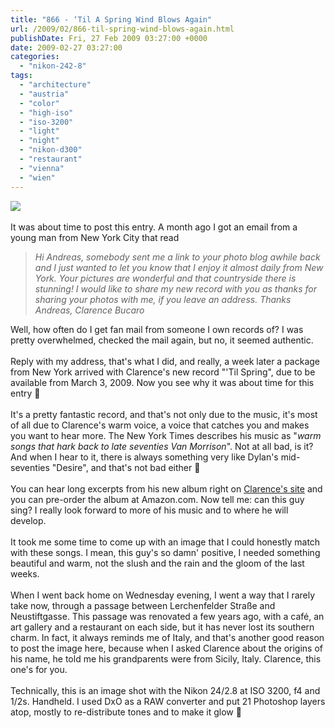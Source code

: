 ```yaml
---
title: "866 - ‘Til A Spring Wind Blows Again"
url: /2009/02/866-til-spring-wind-blows-again.html
publishDate: Fri, 27 Feb 2009 03:27:00 +0000
date: 2009-02-27 03:27:00
categories: 
  - "nikon-242-8"
tags: 
  - "architecture"
  - "austria"
  - "color"
  - "high-iso"
  - "iso-3200"
  - "light"
  - "night"
  - "nikon-d300"
  - "restaurant"
  - "vienna"
  - "wien"
---
```

<a href="https://d25zfm9zpd7gm5.cloudfront.net/1200x1200/2009/20090225_205452_ps.jpg" target="_blank"><img src="https://d25zfm9zpd7gm5.cloudfront.net/0600x0600/2009/20090225_205452_ps.jpg"/></a><br/><br/>It was about time to post this entry. A month ago I got an email from a young man from New York City that read<blockquote><span style="font-style:italic;">Hi Andreas, somebody sent me a link to your photo blog awhile back and I just wanted to let you know that I enjoy it almost daily from New York. Your pictures are wonderful and that countryside there is stunning! I would like to share my new record with you as thanks for sharing your photos with me, if you leave an address. Thanks Andreas, Clarence Bucaro</span></blockquote>Well, how often do I get fan mail from someone I own records of? I was pretty overwhelmed, checked the mail again, but no, it seemed authentic.<br/><br/> Reply with my address, that's what I did, and really, a week later a package from New York arrived with Clarence's new record "'Til Spring", due to be available from March 3, 2009. Now you see why it was about time for this entry 🙂<br/><br/>It's a pretty fantastic record, and that's not only due to the music, it's most of all due to Clarence's warm voice, a voice that catches you and makes you want to hear more. The New York Times describes his music as "<span style="font-style:italic;">warm songs that hark back to late seventies Van Morrison</span>". Not at all bad, is it? And when I hear to it, there is always something very like Dylan's mid-seventies "Desire", and that's not bad either 🙂<br/><br/>You can hear long excerpts from his new album right on <a href="http://clarencebucaro.com/index.php?option=com_content&task=view&id=13&Itemid=27" target="_blank">Clarence's site</a> and you can pre-order the album at Amazon.com. Now tell me: can this guy sing? I really look forward to more of his music and to where he will develop.<br/><br/>It took me some time to come up with an image that I could honestly match with these songs. I mean, this guy's so damn' positive, I needed something beautiful and warm, not the slush and the rain and the gloom of the last weeks.<br/><br/>When I went back home on Wednesday evening, I went a way that I rarely take now, through a passage between Lerchenfelder Straße and Neustiftgasse. This passage was renovated a few years ago, with a café, an art gallery and a restaurant on each side, but it has never lost its southern charm. In fact, it always reminds me of Italy, and that's another good reason to post the image here, because when I asked Clarence about the origins of his name, he told me his grandparents were from Sicily, Italy. Clarence, this one's for you.<br/><br/>Technically, this is an image shot with the Nikon 24/2.8 at ISO 3200, f4 and 1/2s. Handheld. I used DxO as a RAW converter and put 21 Photoshop layers atop, mostly to re-distribute tones and to make it glow 🙂
